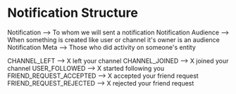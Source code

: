 # Notification Structure

Notification --> To whom we will sent a notification
Notification Audience --> When something is created like user or channel it's owner is an audience
Notification Meta --> Those who did activity on someone's entity

CHANNEL_LEFT --> X left your channel
CHANNEL_JOINED --> X joined your channel
USER_FOLLOWED --> X started following you
FRIEND_REQUEST_ACCEPTED --> X accepted your friend request
FRIEND_REQUEST_REJECTED --> X rejected your friend request
